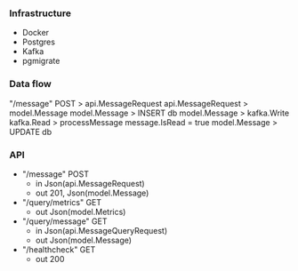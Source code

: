### Infrastructure
* Docker
* Postgres
* Kafka
* pgmigrate

### Data flow
"/message" POST > api.MessageRequest
api.MessageRequest > model.Message
model.Message > INSERT db
model.Message > kafka.Write
kafka.Read > processMessage
message.IsRead = true
model.Message > UPDATE db

### API
* "/message" POST
    * in Json(api.MessageRequest)
    * out 201, Json(model.Message)
* "/query/metrics" GET
    * out Json(model.Metrics)
* "/query/message" GET
    * in Json(api.MessageQueryRequest)
    * out Json(model.Message)
* "/healthcheck" GET
    * out 200